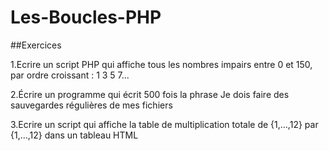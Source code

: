 # Les-Boucles-PHP
##Exercices

1.Ecrire un script PHP qui affiche tous les nombres impairs entre 0 et 150, par ordre croissant : 1 3 5 7...

2.Écrire un programme qui écrit 500 fois la phrase Je dois faire des sauvegardes régulières de mes fichiers

3.Ecrire un script qui affiche la table de multiplication totale de {1,...,12} par {1,...,12} dans un tableau HTML
